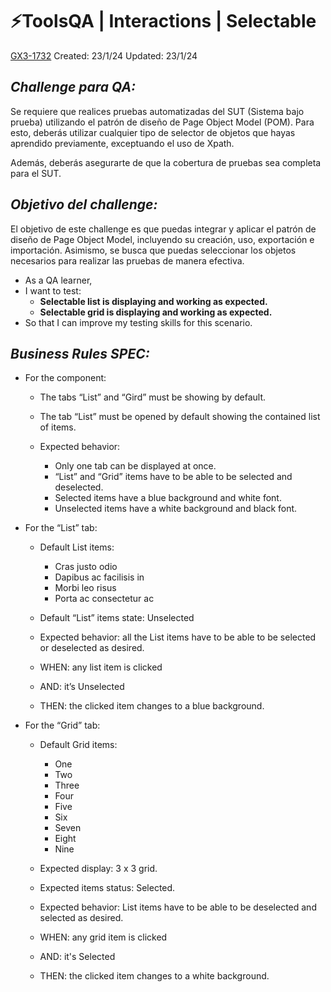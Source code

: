 # ⚡️ToolsQA | Interactions | Selectable

[GX3-1732](https://upexgalaxy34.atlassian.net/browse/GX3-1732) Created: 23/1/24 Updated: 23/1/24

## **_Challenge para QA:_**

Se requiere que realices pruebas automatizadas del SUT (Sistema bajo prueba) utilizando el patrón de diseño de Page Object Model (POM). Para esto,
deberás utilizar cualquier tipo de selector de objetos que hayas aprendido previamente, exceptuando el uso de Xpath.

Además, deberás asegurarte de que la cobertura de pruebas sea completa para el SUT.

## **_Objetivo del challenge:_**

El objetivo de este challenge es que puedas integrar y aplicar el patrón de diseño de Page Object Model, incluyendo su creación, uso, exportación e
importación. Asimismo, se busca que puedas seleccionar los objetos necesarios para realizar las pruebas de manera efectiva.

-   As a QA learner,
-   I want to test:
    -   **Selectable list is displaying and working as expected.**
    -   **Selectable grid is displaying and working as expected.**
-   So that I can improve my testing skills for this scenario.

## **_Business Rules SPEC:_**

-   For the component:

    -   The tabs “List” and “Gird” must be showing by default.
    -   The tab “List” must be opened by default showing the contained list of items.
    -   Expected behavior:

        -   Only one tab can be displayed at once.
        -   “List” and “Grid” items have to be able to be selected and deselected.
        -   Selected items have a blue background and white font.
        -   Unselected items have a white background and black font.

-   For the “List” tab:

    -   Default List items:

        -   Cras justo odio
        -   Dapibus ac facilisis in
        -   Morbi leo risus
        -   Porta ac consectetur ac

    -   Default “List” items state: Unselected
    -   Expected behavior: all the List items have to be able to be selected or deselected as desired.
    -   WHEN: any list item is clicked
    -   AND: it’s Unselected
    -   THEN: the clicked item changes to a blue background.

-   For the “Grid” tab:

    -   Default Grid items:

        -   One
        -   Two
        -   Three
        -   Four
        -   Five
        -   Six
        -   Seven
        -   Eight
        -   Nine

    -   Expected display: 3 x 3 grid.
    -   Expected items status: Selected.
    -   Expected behavior: List items have to be able to be deselected and selected as desired.
    -   WHEN: any grid item is clicked
    -   AND: it's Selected
    -   THEN: the clicked item changes to a white background.
